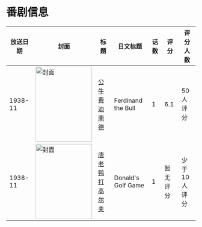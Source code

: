 # 番剧信息

|放送日期|封面|标题|日文标题|话数|评分|评分人数|
|---|---|---|---|---|---|---|
|1938-11|<img src="//lain.bgm.tv/pic/cover/c/29/5d/132362_FH98F.jpg" alt="封面" style="width:150px;height:200px;object-fit:cover;">|[公牛费迪南德](https://bangumi.tv/subject/132362)|Ferdinand the Bull|1|6.1|50人评分|
|1938-11|<img src="//lain.bgm.tv/pic/cover/c/b2/92/359492_L6Zie.jpg" alt="封面" style="width:150px;height:200px;object-fit:cover;">|[唐老鸭打高尔夫](https://bangumi.tv/subject/359492)|Donald's Golf Game|1|暂无评分|少于10人评分|
